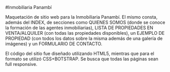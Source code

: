 #Inmobiliaria Panambí

Maquetación de sitio web para la Inmobiliaria Panambí. 
El mismo consta, además del INDEX, de secciones como QUIENES SOMOS (donde se conoce la formación de las agentes inmobiliarias), LISTA DE PROPIEDADES EN VENTA/ALQUILER (con todas las propiedades disponibles), un EJEMPLO DE PROPIEDAD (con todos los datos sobre la misma además de una galería de imágenes) y un FORMULARIO DE CONTACTO.

El código del sitio fue diseñado utilizando HTML5, mientras que para el formato se utilizó CSS+BOTSTRAP.
Se busca que todas las páginas sean full responsive.


